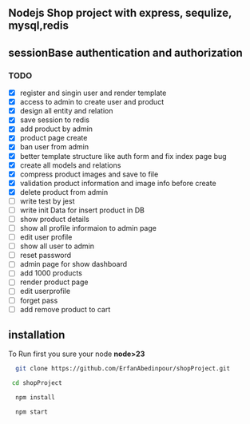 ## Nodejs Shop project with express, sequlize, mysql,redis
## sessionBase authentication and authorization

### TODO

- [x] register and singin user and render template
- [x] access to admin to create user and product
- [x] design all entity and relation
- [x] save session to redis
- [x] add product by admin
- [x] product page create 
- [x] ban user from admin
- [x] better template structure like auth form and fix index page bug
- [x] create all models and relations 
- [x] compress product images and save to file
- [x] validation product information and image info before create 
- [x] delete product from admin
- [ ] write test by jest 
- [ ] write init Data for insert product in DB
- [ ] show product details
- [ ] show all profile informaion to admin page
- [ ] edit user profile
- [ ] show all user to admin
- [ ] reset password
- [ ] admin page for show dashboard
- [ ] add 1000 products
- [ ] render product page
- [ ] edit userprofile 
- [ ] forget pass
- [ ] add remove product to cart

## installation 

To Run first you sure your node **node>23**
```sh
  git clone https://github.com/ErfanAbedinpour/shopProject.git
```
```sh
 cd shopProject
```
```sh
  npm install
```
```sh
  npm start
```


